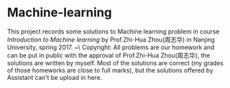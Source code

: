 # Machine-learning
This project records some solutions to Machine learning problem in course *Introduction to Machine learning* by Prof.Zhi-Hua Zhou(周志华) in Nanjing University, spring 2017.
~\\
Copyright: All problems are our homework and can be put in public with the approval of Prof.Zhi-Hua Zhou(周志华), the solutions are written by myself. Most of the solutions are correct (my grades of those homeworks are close to full marks), but the solutions offered by Assistant can't be upload in here.
